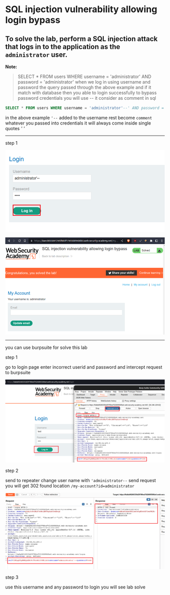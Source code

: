 # SQL injection vulnerability allowing login bypass

## To solve the lab, perform a SQL injection attack that logs in to the application as the `administrator` user.

**Note:**
> SELECT \* FROM users WHERE username = 'administrator' AND password = 'administrator'
> when we log in using username and password the query passed through the above example and if it match with database
> then you able to login successfully
> to bypass password credentials you will use -- it consider as comment in sql

```sql
SELECT * FROM users WHERE username = 'administrator'--' AND password = 'administrator'
```

in the above example `'--` added to the username rest become `comment` whatever you passed into credentials it will always come inside single quotes _' '_

---

step 1

![screnshot](./images/lab2_login_page.png)

![screnshot](./images/lab2_solved_lab.png)

---

you can use burpsuite for solve this lab

step 1

go to login page
enter incorrect userid and password and intercept request to burpsuite

![screnshot](./images/lab2_login_intercept.png)

step 2

send to repeater
change user name with `'administrator--`
send request you will get 302 found location `/my-account?id=administrator`

![screnshot](./images/lab2_administrator.png)

step 3

use this username and any password to login
you will see lab solve
